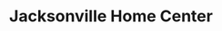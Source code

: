 ---
title: "Jacksonville Home Center"
url: /jacksonville/jacksonville-home-center/
shop: Baumarkt
---